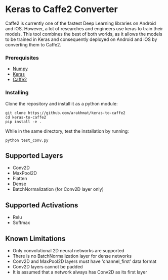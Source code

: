 # Keras to Caffe2 Converter
Caffe2 is currently one of the fastest Deep Learning libraries on Android and iOS. 
However, a lot of researches and engineers use keras to train their models.
This tool combines the best of both worlds, as it allows the models to be trained in Keras and consequently deployed on Android and iOS by converting them to Caffe2.

### Prerequisites
* [Numpy](https://github.com/numpy/numpy)  <br />
* [Keras](https://github.com/fchollet/keras) <br />
* [Caffe2](https://github.com/caffe2/caffe2)  <br />
### Installing
Clone the repository and install it as a python module:
```
git clone https://github.com/arakhmat/keras-to-caffe2
cd keras-to-caffe2
pip install -e .
```
While in the same directory, test the installation by running:
```
python test_conv.py
```

## Supported Layers
* Conv2D
* MaxPool2D
* Flatten
* Dense
* BatchNormalization (for Conv2D layer only)

## Supported Activations
* Relu
* Softmax

## Known Limitations
* Only convolutional 2D neural networks are supported
* There is no BatchNormalization layer for dense networks
* Conv2D and MaxPool2D layers must have 'channel_first' data format
* Conv2D layers cannot be padded
* It is assumed that a network always has Conv2D as its first layer

